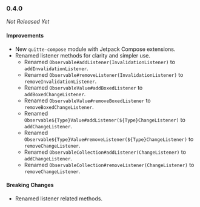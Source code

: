 ### 0.4.0

_Not Released Yet_

#### Improvements

- New `quitte-compose` module with Jetpack Compose extensions.
- Renamed listener methods for clarity and simpler use.
  - Renamed `Observable#addListener(InvalidationListener)` to `addInvalidationListener`.
  - Renamed `Observable#removeListener(InvalidationListener)` to `removeInvalidationListener`.
  - Renamed `ObservableValue#addBoxedListener` to `addBoxedChangeListener`.
  - Renamed `ObservableValue#removeBoxedListener` to `removeBoxedChangeListener`.
  - Renamed `Observable${Type}Value#addListener(${Type}ChangeListener)` to `addChangeListener`.
  - Renamed `Observable${Type}Value#removeListener(${Type}ChangeListener)` to `removeChangeListener`.
  - Renamed `ObservableCollection#addListener(ChangeListener)` to `addChangeListener`.
  - Renamed `ObservableCollection#removeListener(ChangeListener)` to `removeChangeListener`.

#### Breaking Changes

- Renamed listener related methods.
